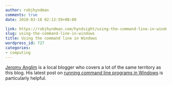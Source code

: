 ```yaml
---
author: robjhyndman
comments: true
date: 2010-03-10 02:13:59+00:00

link: https://robjhyndman.com/hyndsight/using-the-command-line-in-windows/
slug: using-the-command-line-in-windows
title: Using the command line in Windows
wordpress_id: 727
categories:
- computing
---
```


[Jeromy Anglim](http://jeromyanglim.blogspot.com/) is a local blogger who covers a lot of the same territory as this blog. His latest post on [running command line programs in Windows](http://jeromyanglim.blogspot.com/2010/03/running-command-line-programs-in.html) is particularly helpful.
